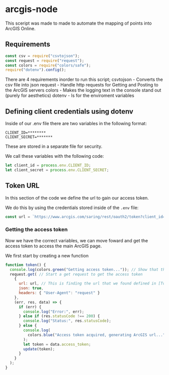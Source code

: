 # arcgis-node

This sceript was made to made to automate the mapping of points into ArcGIS Online.

## Requirements

```js
const csv = require("csvtojson");
const request = require("request");
const colors = require("colors/safe");
require("dotenv").config();
```

There are 4 requirements inorder to run this script;
csvtojson - Converts the csv file into json
request - Handle http requests for Getting and Posting to the ArcGIS servers
colors - Makes the logging text in the console stand out (purely for aesthetics)
dotenv - Is for the enviroment variables 

## Defining client credentials using dotenv

Inside of our .env file there are two variables in the following format:
```
CLIENT_ID=********
CLIENT_SECRET=*******
```
These are stored in a separate file for security.

We call these variables with the following code:

```js
let client_id = process.env.CLIENT_ID;
let client_secret = process.env.CLIENT_SECRET;
```

## Token URL

In this section of the code we define the url to gain our access token.

We do this by using the credentials stored inside of the `.env` file:
```js
const url = `https://www.arcgis.com/saring/rest/oauth2/token?client_id=${client_id}&${client_secret}&grant_type=client_credentials`
```

### Getting the access token

Now we have the correct variables, we can move foward and get the access token to access the main ArcGIS page.

We first start by creating a new function
```js
function token() {
  console.log(colors.green("Getting access token...")); // Show that the script is doing something and isn't stuck
  request.get( // Start a get request to get the access token
    {
      url: url, // This is finding the url that we found defined in [Token url](https://github.com/Kalum1/arcgis-node/blob/master/README.md#token-url)
      json: true,
      headers: { "User-Agent": "request" }
    },
    (err, res, data) => {
      if (err) {
        console.log("Error:", err);
      } else if (res.statusCode !== 200) {
        console.log("Status:", res.statusCode);
      } else {
        console.log(
          colors.blue("Access token acquired, generating ArcGIS url...")
        );
        let token = data.access_token;
        update(token);
      }
    }
  );
}
  ```
